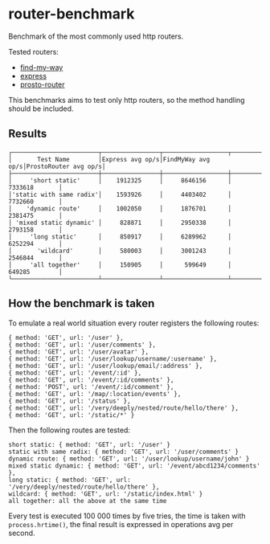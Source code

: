 # router-benchmark

Benchmark of the most commonly used http routers.

Tested routers:

- [find-my-way](https://github.com/delvedor/find-my-way)
- [express](https://www.npmjs.com/package/express)
- [prosto-router](https://github.com/prostojs/prosto-router)

This benchmarks aims to test only http routers, so the method handling should be included.

## Results
```
┌────────────────────────┬────────────────┬──────────────────┬─────────────────────┐
│       Test Name        │Express avg op/s│FindMyWay avg op/s│ProstoRouter avg op/s│
├────────────────────────┼────────────────┼──────────────────┼─────────────────────┤
│     'short static'     │    1912325     │     8646156      │       7333618       │
│'static with same radix'│    1593926     │     4403402      │       7732660       │
│    'dynamic route'     │    1002050     │     1876701      │       2381475       │
│ 'mixed static dynamic' │     828871     │     2950338      │       2793158       │
│     'long static'      │     850917     │     6289962      │       6252294       │
│       'wildcard'       │     580003     │     3001243      │       2546844       │
│     'all together'     │     150905     │      599649      │       649285        │
└────────────────────────┴────────────────┴──────────────────┴─────────────────────┘
```

## How the benchmark is taken

To emulate a real world situation every router registers the following routes:
```
{ method: 'GET', url: '/user' },
{ method: 'GET', url: '/user/comments' },
{ method: 'GET', url: '/user/avatar' },
{ method: 'GET', url: '/user/lookup/username/:username' },
{ method: 'GET', url: '/user/lookup/email/:address' },
{ method: 'GET', url: '/event/:id' },
{ method: 'GET', url: '/event/:id/comments' },
{ method: 'POST', url: '/event/:id/comment' },
{ method: 'GET', url: '/map/:location/events' },
{ method: 'GET', url: '/status' },
{ method: 'GET', url: '/very/deeply/nested/route/hello/there' },
{ method: 'GET', url: '/static/*' }
```
Then the following routes are tested:
```
short static: { method: 'GET', url: '/user' }
static with same radix: { method: 'GET', url: '/user/comments' }
dynamic route: { method: 'GET', url: '/user/lookup/username/john' }
mixed static dynamic: { method: 'GET', url: '/event/abcd1234/comments' },
long static: { method: 'GET', url: '/very/deeply/nested/route/hello/there' },
wildcard: { method: 'GET', url: '/static/index.html' }
all together: all the above at the same time
```
Every test is executed 100 000 times by five tries, the time is taken with `process.hrtime()`, the final result is expressed in operations avg per second.